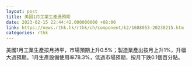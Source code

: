 ```yaml
---
layout: post
title: 美國1月工業生產遜預期
date: 2023-02-15 22:44:42.000000000 +08:00
link: https://news.rthk.hk/rthk/ch/component/k2/1688053-20230215.htm
categories: rthk
---
```


美國1月工業生產按月持平，市場預期上升0.5%；製造業產出按月上升1%，升幅大過預期。1月生產設備使用率78.3%，低過市場預期，按月下跌0.1個百分點。

